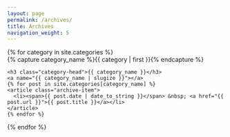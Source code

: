 ```yaml
---
layout: page
permalink: /archives/
title: Archives
navigation_weight: 5
---
```




<div id="archives">
{% for category in site.categories %}
  <div class="archive-group">
    {% capture category_name %}{{ category | first }}{% endcapture %}
    <div id="#{{ category_name | slugize }}"></div>
    <p></p>

    <h3 class="category-head">{{ category_name }}</h3>
    <a name="{{ category_name | slugize }}"></a>
    {% for post in site.categories[category_name] %}
    <article class="archive-item">
      <li><span>{{ post.date | date_to_string }}</span> &nbsp; <a href="{{ post.url }}">{{ post.title }}</a></li>
    </article>
    {% endfor %}
  </div>
{% endfor %}
</div>